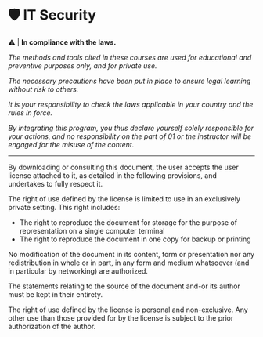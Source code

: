 # :shield: IT Security

:warning: | **In compliance with the laws.**

_The methods and tools cited in these courses are used for educational and preventive purposes only, and for private use._

_The necessary precautions have been put in place to ensure legal learning without risk to others._

_It is your responsibility to check the laws applicable in your country and the rules in force._

_By integrating this program, you thus declare yourself solely responsible for your actions, and no responsibility on the part of 01 or the instructor will be engaged for the misuse of the content._

---

By downloading or consulting this document, the user accepts the user license attached to it, as detailed in the following provisions, and undertakes to fully respect it.

The right of use defined by the license is limited to use in an exclusively private setting. This right includes:

- The right to reproduce the document for storage for the purpose of representation on a single computer terminal
- The right to reproduce the document in one copy for backup or printing

No modification of the document in its content, form or presentation nor any redistribution in whole or in part, in any form and medium whatsoever (and in particular by networking) are authorized.

The statements relating to the source of the document and-or its author must be kept in their entirety.

The right of use defined by the license is personal and non-exclusive. Any other use than those provided for by the license is subject to the prior authorization of the author.
